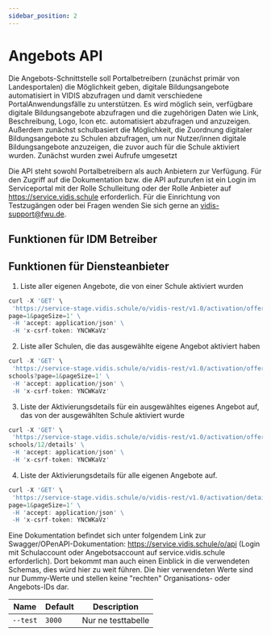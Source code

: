 ```yaml
---
sidebar_position: 2
---
```


# Angebots API

Die Angebots-Schnittstelle soll Portalbetreibern (zunächst primär von Landesportalen) die Möglichkeit 
geben, digitale Bildungsangebote automatisiert in VIDIS abzufragen und damit verschiedene PortalAnwendungsfälle zu unterstützen.
Es wird möglich sein, verfügbare digitale Bildungsangebote abzufragen und die zugehörigen Daten wie 
Link, Beschreibung, Logo, Icon etc. automatisiert abzufragen und anzuzeigen. Außerdem zunächst 
schulbasiert die Möglichkeit, die Zuordnung digitaler Bildungsangebote zu Schulen abzufragen, um nur 
Nutzer/innen digitale Bildungsangebote anzuzeigen, die zuvor auch für die Schule aktiviert wurden.
Zunächst wurden zwei Aufrufe umgesetzt

Die API steht sowohl Portalbetreibern als auch Anbietern zur Verfügung. Für den Zugriff auf die 
Dokumentation bzw. die API aufzurufen ist ein Login im Serviceportal mit der Rolle Schulleitung oder der 
Rolle Anbieter auf https://service.vidis.schule erforderlich.
Für die Einrichtung von Testzugängen oder bei Fragen wenden Sie sich gerne an vidis-support@fwu.de.

## Funktionen für IDM Betreiber

## Funktionen für Diensteanbieter

1. Liste aller eigenen Angebote, die von einer Schule aktiviert wurden

```jsx title="getOffers"
curl -X 'GET' \
 'https://service-stage.vidis.schule/o/vidis-rest/v1.0/activation/offers?
page=1&pageSize=1' \
 -H 'accept: application/json' \
 -H 'x-csrf-token: YNCWKaVz'
```

2. Liste aller Schulen, die das ausgewählte eigene Angebot aktiviert haben

```jsx title="getSchoolsByOffer"
curl -X 'GET' \
 'https://service-stage.vidis.schule/o/vidis-rest/v1.0/activation/offers/123/
schools?page=1&pageSize=1' \
 -H 'accept: application/json' \
 -H 'x-csrf-token: YNCWKaVz'
```

3. Liste der Aktivierungsdetails für ein ausgewähltes eigenes Angebot auf, das von der ausgewählten 
Schule aktiviert wurde 

```jsx title="getActivationByOfferAndSchool"
curl -X 'GET' \
 'https://service-stage.vidis.schule/o/vidis-rest/v1.0/activation/offers/12/
schools/12/details' \
 -H 'accept: application/json' \
 -H 'x-csrf-token: YNCWKaVz'
```

4. Liste der Aktivierungsdetails für alle eigenen Angebote auf. 

```jsx title="getActivations"
curl -X 'GET' \
 'https://service-stage.vidis.schule/o/vidis-rest/v1.0/activation/details?
page=1&pageSize=1' \
 -H 'accept: application/json' \
 -H 'x-csrf-token: YNCWKaVz'

```


Eine Dokumentation befindet sich unter folgendem Link zur Swagger/OPenAPI-Dokumentation: 
https://service.vidis.schule/o/api (Login mit 
Schulaccount oder Angebotsaccount auf service.vidis.schule erforderlich). Dort bekommt man auch einen 
Einblick in die verwendeten Schemas, dies würd hier zu weit führen.
Die hier verwendeten Werte sind nur Dummy-Werte und stellen keine "rechten" Organisations- oder Angebots-IDs dar.
  
| Name | Default | Description |
| --- | --- | --- |
| `--test` | `3000` | Nur ne testtabelle |

